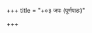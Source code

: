 +++
title = "+०३ जपः (पूर्णपाठः)"

+++

<div class="js_include" includetitle="false" newlevelforh1="1" unfilled url="../"></div>
<div class="js_include" includetitle="true" newlevelforh1="1" unfilled url="../01_gAyatrIM/"></div>
<div class="js_include" includetitle="true" newlevelforh1="1" unfilled url="../02_vedAdIn_japitvA/"></div>
<div class="js_include" includetitle="true" newlevelforh1="1" unfilled url="../03_kRNuShvapAja_ityanuvAkam/"></div>
<div class="js_include" includetitle="true" newlevelforh1="1" unfilled url="../04_indraM_vo_vishvataspari_havAmahe_ityanuvAkaM/"></div>
<div class="js_include" includetitle="true" newlevelforh1="1" unfilled url="../05_yata_indra__sajoShA/"></div>
<div class="js_include" includetitle="true" newlevelforh1="1" unfilled url="../09_ye_devAH_purassadaH_iti_pancha/"></div>
<div class="js_include" includetitle="true" newlevelforh1="1" unfilled url="../10_agnaye_raxoghne_iti_pancha/"></div>
<div class="js_include" includetitle="true" newlevelforh1="1" unfilled url="../11_agnirAyuShmAn_iti_pancha/"></div>
<div class="js_include" includetitle="true" newlevelforh1="1" unfilled url="../12_yAvAmindrAvaruNeti_chaturaH_yo_vAmindrAvaruNA_i/"></div>
<div class="js_include" includetitle="true" newlevelforh1="1" unfilled url="../13_agne_yashasvin_iti_chatasraH/"></div>
<div class="js_include" includetitle="true" newlevelforh1="1" unfilled url="../14_RtAShADiti_sAnuShangam_anuvAkaM/"></div>
<div class="js_include" includetitle="true" newlevelforh1="1" unfilled url="../15_namo_astu_sarpebhya_iti_chatasraH/"></div>
<div class="js_include" includetitle="true" newlevelforh1="1" unfilled url="../16_ayaM_puro_harikesha_iti_pancha_paryAyAn/"></div>
<div class="js_include" includetitle="true" newlevelforh1="1" unfilled url="../17_AshushshishAnaH/"></div>
<div class="js_include" includetitle="true" newlevelforh1="1" unfilled url="../18_shancha_me/"></div>
<div class="js_include" includetitle="true" newlevelforh1="1" unfilled url="../19_mamAgne/"></div>
<div class="js_include" includetitle="true" newlevelforh1="1" unfilled url="../20_agnermanve_ityanuvAkAn/"></div>
<div class="js_include" includetitle="true" newlevelforh1="1" unfilled url="../21_samIchI_nAma_iti_ShaTparyAyAn/"></div>
<div class="js_include" includetitle="true" newlevelforh1="1" unfilled url="../22_hetayo_nAmastha_iti_ShaTparyAyAn/"></div>
<div class="js_include" includetitle="true" newlevelforh1="1" unfilled url="../23_shatAyudhAya_iti_pancha/"></div>
<div class="js_include" includetitle="true" newlevelforh1="1" unfilled url="../24_bhUtaM_bhavyaM_bhaviShyat/"></div>
<div class="js_include" includetitle="true" newlevelforh1="1" unfilled url="../25_indro_dadhIcho_asthabhiH_ityanuvAkau/"></div>
<div class="js_include" includetitle="true" newlevelforh1="1" unfilled url="../26_chaxuSho_heta_ityArabhya_bhrAtRvyaM_pAdayAmasi/"></div>
<div class="js_include" includetitle="true" newlevelforh1="1" unfilled url="../27_prANo_raxati/"></div>
<div class="js_include" includetitle="true" newlevelforh1="1" unfilled url="../28_si.Nhe_vyAghre/"></div>
<div class="js_include" includetitle="true" newlevelforh1="1" unfilled url="../29_ahamasmi/"></div>
<div class="js_include" includetitle="true" newlevelforh1="1" unfilled url="../30_tA_sUryA_chandramasA/"></div>
<div class="js_include" includetitle="true" newlevelforh1="1" unfilled url="../31_agnirnaHpAtu/"></div>
<div class="js_include" includetitle="true" newlevelforh1="1" unfilled url="../32_RddhyAsma/"></div>
<div class="js_include" includetitle="true" newlevelforh1="1" unfilled url="../33_navonavo_bhavati_ityanuvAkAn/"></div>
<div class="js_include" includetitle="true" newlevelforh1="1" unfilled url="../34_agnaye_svAhA_kRttikAbhyaH_svAhAH_ityAdyupahomAn/"></div>
<div class="js_include" includetitle="true" newlevelforh1="1" unfilled url="../35_dadhikrAvNNa_ityRcham/"></div>
<div class="js_include" includetitle="true" newlevelforh1="1" unfilled url="../36_Apo_hiShThA_mayobhuva_iti_trisraH/"></div>
<div class="js_include" includetitle="true" newlevelforh1="1" unfilled url="../37_vAruNam/"></div>
<div class="js_include" includetitle="true" newlevelforh1="1" unfilled url="../38_hiraNyavarNAH/"></div>
<div class="js_include" includetitle="true" newlevelforh1="1" unfilled url="../39_pavamAnaH/"></div>
<div class="js_include" includetitle="true" newlevelforh1="1" unfilled url="../40_tachChaMyoH_ityanuvAkAn/"></div>
<div class="js_include" includetitle="true" newlevelforh1="1" unfilled url="../41_yo_brahmA_brahmaNa_iti_ghRtasUktaM/"></div>
<div class="js_include" includetitle="true" newlevelforh1="1" unfilled url="../42_Abhir_gIrbhiH/"></div>
<div class="js_include" includetitle="true" newlevelforh1="1" unfilled url="../43_namo_brahmaNa/"></div>